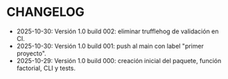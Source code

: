 # CHANGELOG

- 2025-10-30: Versión 1.0 build 002: eliminar trufflehog de validación en CI.
- 2025-10-30: Versión 1.0 build 001: push al main con label "primer proyecto".
- 2025-10-29: Versión 1.0 build 000: creación inicial del paquete, función factorial, CLI y tests.
